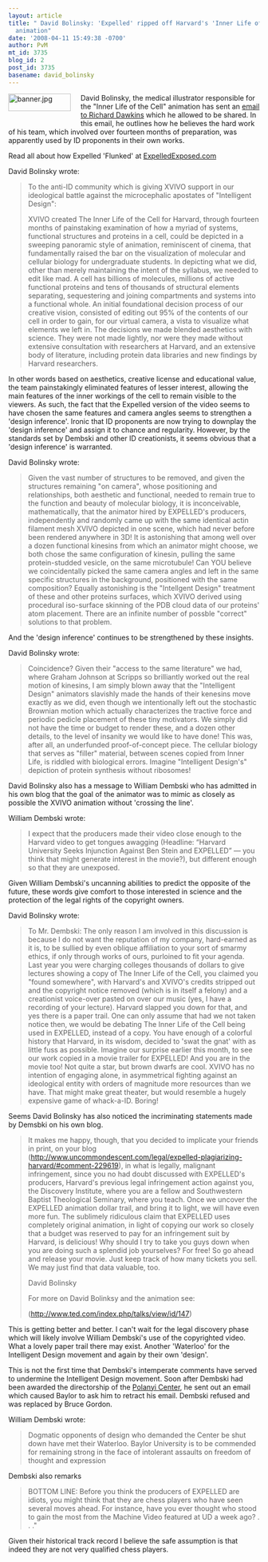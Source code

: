 ```yaml
---
layout: article
title: " David Bolinsky: 'Expelled' ripped off Harvard's 'Inner Life of the Cell'
  animation"
date: '2008-04-11 15:49:38 -0700'
author: PvM
mt_id: 3735
blog_id: 2
post_id: 3735
basename: david_bolinsky
---
```

[<img src="{{ site.baseurl }}/uploads/2008/banner-thumb-125x35.jpg" alt="banner.jpg" width="125" height="35" style="float: left; margin: 0 20px 20px 0;" class="mt-image-left" />](http://www.expelledexposed.com)David Bolinsky, the medical illustrator responsible for the "Inner Life of the Cell" animation has sent an [email to Richard Dawkins](http://www.richarddawkins.net/article,2460,Expelled-ripped-off-Harvards-Inner-Life-of-the-Cell-animation,David-Bolinsky) which he allowed to be shared. In this email, he outlines how he believes the hard work of his team, which involved over fourteen months of preparation, was apparently used by ID proponents in their own works.

Read all about how Expelled 'Flunked' at [ExpelledExposed.com](http://www.ExpelledExposed.com)

David Bolinsky wrote:

> To the anti-ID community which is giving XVIVO support in our ideological battle against the microcephalic apostates of "Intelligent Design":
> 
> XVIVO created The Inner Life of the Cell for Harvard, through fourteen months of painstaking examination of how a myriad of systems, functional structures and proteins in a cell, could be depicted in a sweeping panoramic style of animation, reminiscent of cinema, that fundamentally raised the bar on the visualization of molecular and cellular biology for undergraduate students. In depicting what we did, other than merely maintaining the intent of the syllabus, we needed to edit like mad. A cell has billions of molecules, millions of active functional proteins and tens of thousands of structural elements separating, sequestering and joining compartments and systems into a functional whole. An initial foundational decision process of our creative vision, consisted of editing out 95% of the contents of our cell in order to gain, for our virtual camera, a vista to visualize what elements we left in. The decisions we made blended aesthetics with science. They were not made lightly, nor were they made without extensive consultation with researchers at Harvard, and an extensive body of literature, including protein data libraries and new findings by Harvard researchers.

In other words based on aesthetics, creative license and educational value, the team painstakingly eliminated features of lesser interest, allowing the main features of the inner workings of the cell to remain visible to the viewers. As such, the fact that the Expelled version of the video seems to have chosen the same features and camera angles seems to strengthen a 'design inference'.
Ironic that ID proponents are now trying to downplay the 'design inference' and assign it to chance and regularity. However, by the standards set by Dembski and other ID creationists, it seems obvious that a 'design inference' is warranted.

David Bolinsky wrote:

> Given the vast number of structures to be removed, and given the structures remaining "on camera", whose positioning and relationships, both aesthetic and functional, needed to remain true to the function and beauty of molecular biology, it is inconceivable, mathematically, that the animator hired by EXPELLED's producers, independently and randomly came up with the same identical actin filament mesh XVIVO depicted in one scene, which had never before been rendered anywhere in 3D! It is astonishing that among well over a dozen functional kinesins from which an animator might choose, we both chose the same configuration of kinesin, pulling the same protein-studded vesicle, on the same microtubule! Can YOU believe we coincidentally picked the same camera angles and left in the same specific structures in the background, positioned with the same composition? Equally astonishing is the "Intellgent Design" treatment of these and other proteins surfaces, which XVIVO derived using procedural iso-surface skinning of the PDB cloud data of our proteins' atom placement. There are an infinite number of possble "correct" solutions to that problem.

And the 'design inference' continues to be strengthened by these insights.

David Bolinsky wrote:

> Coincidence? Given their "access to the same literature" we had, where Graham Johnson at Scripps so brilliantly worked out the real motion of kinesins, I am simply blown away that the "Intelligent Design" animators slavishly made the hands of their kenesins move exactly as we did, even though we intentionally left out the stochastic Brownian motion which actually characterizes the tractive force and periodic pedicle placement of these tiny motivators. We simply did not have the time or budget to render these, and a dozen other details, to the level of insanity we would like to have done! This was, after all, an underfunded proof-of-concept piece. The cellular biology that serves as "filler" material, between scenes copied from Inner Life, is riddled with biological errors. Imagine "Intelligent Design's" depiction of protein synthesis without ribosomes!

David Bolinsky also has a message to William Dembski who has admitted in his own blog that the goal of the animator was to mimic as closely as possible the XVIVO animation without 'crossing the line'.

William Dembski wrote:

> I expect that the producers made their video close enough to the Harvard video to get tongues awagging (Headline: “Harvard University Seeks Injunction Against Ben Stein and EXPELLED” — you think that might generate interest in the movie?), but different enough so that they are unexposed.

Given William Dembski's uncanning abilities to predict the opposite of the future, these words give comfort to those interested in science and the protection of the legal rights of the copyright owners.

David Bolinsky wrote:

> To Mr. Dembski: The only reason I am involved in this discussion is because I do not want the reputation of my company, hard-earned as it is, to be sullied by even oblique affiliation to your sort of smarmy ethics, if only through works of ours, purloined to fit your agenda. Last year you were charging colleges thousands of dollars to give lectures showing a copy of The Inner Life of the Cell, you claimed you "found somewhere", with Harvard's and XVIVO's credits stripped out and the copyright notice removed (which is in itself a felony) and a creationist voice-over pasted on over our music (yes, I have a recording of your lecture). Harvard slapped you down for that, and yes there is a paper trail. One can only assume that had we not taken notice then, we would be debating The Inner Life of the Cell being used in EXPELLED, instead of a copy. You have enough of a colorful history that Harvard, in its wisdom, decided to 'swat the gnat' with as little fuss as possible. Imagine our surprise earlier this month, to see our work copied in a movie trailer for EXPELLED! And you are in the movie too! Not quite a star, but brown dwarfs are cool. XVIVO has no intention of engaging alone, in asymmetrical fighting against an ideological entity with orders of magnitude more resources than we have. That might make great theater, but would resemble a hugely expensive game of whack-a-ID. Boring!

Seems David Bolinsky has also noticed the incriminating statements made by Demsbki on his own blog.

> It makes me happy, though, that you decided to implicate your friends in print, on your blog (http://www.uncommondescent.com/legal/expelled-plagiarizing-harvard/#comment-229619), in what is legally, malignant infringement, since you no had doubt discussed with EXPELLED's producers, Harvard's previous legal infringement action against you, the Discovery Institute, where you are a fellow and Southwestern Baptist Theological Seminary, where you teach. Once we uncover the EXPELLED animation dollar trail, and bring it to light, we will have even more fun. The sublimely ridiculous claim that EXPELLED uses completely original animation, in light of copying our work so closely that a budget was reserved to pay for an infringement suit by Harvard, is delicious! Why should I try to take you guys down when you are doing such a splendid job yourselves? For free! So go ahead and release your movie. Just keep track of how many tickets you sell. We may just find that data valuable, too.
> 
> David Bolinsky
> 
> For more on David Bolinksy and the animation see:
> 
> (http://www.ted.com/index.php/talks/view/id/147)

This is getting better and better. I can't wait for the legal discovery phase which will likely involve William Dembski's use of the copyrighted video. What a lovely paper trail there may exist. Another 'Waterloo' for the Intelligent Design movement and again by their own 'design'. 

This is not the first time that Dembski's intemperate comments have served to undermine the Intelligent Design movement. Soon after Dembski had been awarded the directorship of the [Polanyi Center](http://en.wikipedia.org/wiki/Michael_Polanyi_Center), he sent out an email which caused Baylor to ask him to retract his email. Dembski refused and was replaced by Bruce Gordon.

William Dembski wrote:

> Dogmatic opponents of design who demanded the Center be shut down have met their Waterloo. Baylor University is to be commended for remaining strong in the face of intolerant assaults on freedom of thought and expression

Dembski also remarks

> BOTTOM LINE: Before you think the producers of EXPELLED are idiots, you might think that they are chess players who have seen several moves ahead. For instance, have you ever thought who stood to gain the most from the Machine Video featured at UD a week ago? . . ." 

Given their historical track record I believe the safe assumption is that indeed they are not very qualified chess players.
